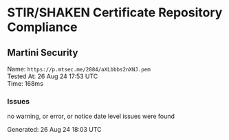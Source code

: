 # STIR/SHAKEN Certificate Repository Compliance

## Martini Security

Name: `https://p.mtsec.me/2884/aXLbbbs2nXNJ.pem`\
Tested At: 26 Aug 24 17:53 UTC\
Time: 168ms

### Issues

no warning, or error, or notice date level issues were found

Generated: 26 Aug 24 18:03 UTC